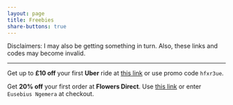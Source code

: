 ```yaml
---
layout: page
title: Freebies
share-buttons: true
---
```


Disclaimers: I may also be getting something in turn. Also, these links and codes may become invalid.

---

Get up to **£10 off** your first **Uber** ride at [this link](https://www.uber.com/invite/hfxr3ue "A free ride from Uber") or use promo code `hfxr3ue`.

Get **20% off** your first order at **Flowers Direct**. Use [this link](https://flowersdirect.mention-me.com/m/ol/rv2er-eusebius-ngemera "Flowers Direct 20% off") or enter `Eusebius Ngemera` at checkout.
